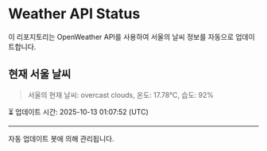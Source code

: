 
# Weather API Status

이 리포지토리는 OpenWeather API를 사용하여 서울의 날씨 정보를 자동으로 업데이트합니다.

## 현재 서울 날씨
> 서울의 현재 날씨: overcast clouds, 온도: 17.78°C, 습도: 92%

⏳ 업데이트 시간: 2025-10-13 01:07:52 (UTC)

---
자동 업데이트 봇에 의해 관리됩니다.
